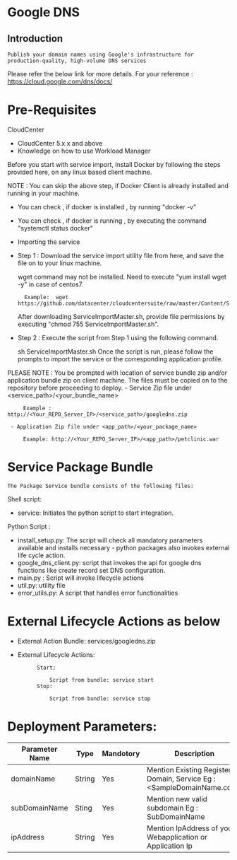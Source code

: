 # Google DNS
## Introduction

	Publish your domain names using Google's infrastructure for production-quality, high-volume DNS services

Please refer the below link for more details.
	For your reference : https://cloud.google.com/dns/docs/	

# Pre-Requisites
 CloudCenter
   - CloudCenter 5.x.x and above
   - Knowledge on how to use Workload Manager

Before you start with service import, Install Docker by following the steps provided here, on any linux based client machine.

NOTE : You can skip the above step, if Docker Client is already installed and running in your machine.

- You can check , if docker is installed , by running "docker -v"
- You can check , if docker is running , by executing the command "systemctl status docker"
- Importing the service
- Step 1 : Download the service import utility file from here, and save the file on to your linux machine.

    wget command may not be installed. Need to execute "yum install wget -y" in case of centos7.

        Example:  wget https://github.com/datacenter/cloudcentersuite/raw/master/Content/Scripts/ServiceImportMaster.sh
    After downloading ServiceImportMaster.sh, provide file permissions by executing "chmod 755 ServiceImportMaster.sh".

- Step 2 : Execute the script from Step 1 using the following command.

    sh ServiceImportMaster.sh
    Once the script is run, please follow the prompts to import the service or the corresponding application profile.

PLEASE NOTE : You be prompted with location of service bundle zip and/or application bundle zip on client machine. The files must be copied on to the repository before proceeding to deploy.
     - Service Zip file under <service_path>/<your_bundle_name>
                
         Example : http://<Your_REPO_Server_IP>/<service_path>/googledns.zip 

     - Application Zip file under <app_path>/<your_package_name>
        
         Example: http://<Your_REPO_Server_IP>/<app_path>/petclinic.war
# Service Package Bundle
    The Package Service bundle consists of the following files:
	
Shell script:

   - service: Initiates the python script to start integration.
   
Python Script :

- install_setup.py: The script will check all mandatory parameters available and installs necessary - python packages also invokes external life cycle action.
- google_dns_client.py: script that invokes the api for google dns functions like create record set DNS configuration.
- main.py : Script will invoke lifecycle actions
- util.py: utility file
- error_utils.py: A script that handles error functionalities

# External Lifecycle Actions as below
- External Action Bundle:  services/googledns.zip
- External Lifecycle Actions:

            Start:
			
                Script from bundle: service start
            Stop:
			
                Script from bundle: service stop
# Deployment Parameters:

| Parameter Name | Type | Mandotory | Description | Allowed Value | Default Value | 
| ---- |----| ----| ---- | ---- | ----|
| domainName |	String | Yes|	Mention Existing Registered Domain, Service Eg : <SampleDomainName.com>|
|subDomainName | Sting | Yes | Mention new  valid subdomain Eg : SubDomainName| | |
|ipAddress |String |Yes| Mention IpAddress of your Webapplication or Application Ip | | 